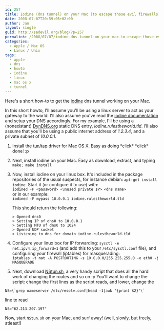 ```yaml
---
id: 257
title: Iodine (dns tunnel) on your Mac (to escape those evil firewalls)
date: 2008-07-07T20:59:05+02:00
author: Jan
layout: single
guid: http://sadevil.org/blog/?p=257
permalink: /2008/07/07/iodine-dns-tunnel-on-your-mac-to-escape-those-evil-firewalls/
categories:
  - Apple / Mac OS
  - Linux / Unix
tags:
  - apple
  - dns
  - howto
  - iodine
  - linux
  - mac os x
  - tunnel
---
```

Here's a short how-to to get the <a href="http://code.kryo.se/iodine/" target="_blank">iodine</a> dns tunnel working on your Mac.

In this short howto, I'll assume you'll be using a linux server to act as your gateway to the world. I'll also assume you've read the <a href="http://code.kryo.se/iodine/README.txt" target="_blank">iodine documentation</a> and setup your DNS accordingly. For my example, I'll be using a (nonexistant) <a href="http://www.dyndns.org" target="_blank">DynDNS.org</a> static DNS entry, _iodine.rulestheworld.tld_. I'll also assume that you'll be using a public internet address of _1.2.3.4_, and a private subnet of _10.0.0.1_.

1. Install the <a href="http://www-user.rhrk.uni-kl.de/~nissler/tuntap/" target="_blank">tun/tap</a> driver for Mac OS X. Easy as doing \*click\* \*click\* done! :p
2. Next, install iodine on your Mac. Easy as download, extract, and typing `make; make install`
3. Now, install iodine on your linux box. It's included in the package repositories of the usual suspects, for instance debian: `apt-get install iodine`.     Start it (or configure it to use) with:  
`iodined -P <password> <unused private IP> <dns name>`  
or in our example:  
`iodined -P mypass 10.0.0.1 iodine.rulestheworld.tld`
  
    This should return the following:  

   ```    
   > Opened dns0  
   > Setting IP of dns0 to 10.0.0.1  
   > Setting MTU of dns0 to 1024  
   > Opened UDP socket  
   > Listening to dns for domain iodine.rulestheworld.tld
   ```

4. Configure your linux box for IP forwarding: `sysctl -e net.ipv4.ip_forward=1`
(and add this to your `/etc/sysctl.conf` file), and configuring your firewall (iptables) for masquerading:  
`iptables -t nat -A POSTROUTING -s 10.0.0.0/255.255.255.0 -o eth0 -j MASQUERADE`
5. Next, download [NStun.sh](http://www.doeshosting.com/code/NStun.sh), a very handy script that does all the hard work of changing the routes and so on :p 
You'll want to change the script: change the first lines as the script reads, and lower, change the 
```
NS=\`grep nameserver /etc/resolv.conf|head -1|awk '{print $2}'\`
```
line to read
```
NS="62.213.207.197"
```

Now, start `NStun.sh` on your Mac, and surf away! (well, slowly, but freely, atleast!)
